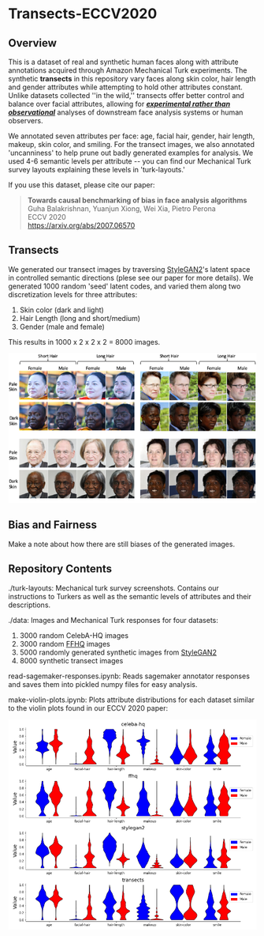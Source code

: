 # Transects-ECCV2020

## Overview
This is a dataset of real and synthetic human faces along with attribute annotations acquired through Amazon Mechanical Turk experiments. The synthetic **transects** in this repository vary faces along skin color, hair length and gender attributes while attempting to hold other attributes constant. Unlike datasets collected ''in the wild,'' transects offer better control and balance over facial attributes, allowing for [***experimental rather than observational***](https://en.wikipedia.org/wiki/Observational_study) analyses of downstream face analysis systems or human observers.  

We annotated seven attributes per face: age, facial hair, gender, hair length, makeup, skin color, and smiling. For the transect images, we also annotated 'uncanniness' to help prune out badly generated examples for analysis. We used 4-6 semantic levels per attribute -- you can find our Mechanical Turk survey layouts explaining these levels in 'turk-layouts.' 

If you use this dataset, please cite our paper:

> **Towards causal benchmarking of bias in face analysis algorithms**<br>
> Guha Balakrishnan, Yuanjun Xiong, Wei Xia, Pietro Perona<br>
> ECCV 2020<br>
> https://arxiv.org/abs/2007.06570

## Transects
We generated our transect images by traversing [StyleGAN2](https://github.com/NVlabs/stylegan2)'s latent space in controlled semantic directions (plese see our paper for more details). We generated 1000 random 'seed' latent codes, and varied them along two discretization levels for three attributes:

1. Skin color (dark and light)
2. Hair Length (long and short/medium)
3. Gender (male and female)

This results in 1000 x 2 x 2 x 2 = 8000 images.

<div align="center"><img src=./images/transect-samples.png></div>

## Bias and Fairness

Make a note about how there are still biases of the generated images.

## Repository Contents

./turk-layouts: Mechanical turk survey screenshots. Contains our instructions to Turkers as well as the semantic levels of attributes and their descriptions.

./data: Images and Mechanical Turk responses for four datasets:

1. 3000 random CelebA-HQ images
2. 3000 random [FFHQ](https://github.com/NVlabs/ffhq-dataset) images
3. 5000 randomly generated synthetic images from [StyleGAN2](https://github.com/NVlabs/stylegan2)
4. 8000 synthetic transect images

read-sagemaker-responses.ipynb: Reads sagemaker annotator responses and saves them into pickled numpy files for easy analysis.

make-violin-plots.ipynb: Plots attribute distributions for each dataset similar to the violin plots found in our ECCV 2020 paper:

<div align="center"><img src=./images/dataset-comparison.png></div>
